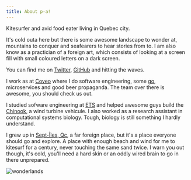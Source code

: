 ```yaml
---
title: About p-a!
---
```


Kitesurfer and avid food eater living in Quebec city. 

It's cold outa here but there is some awesome landscape to wonder at, mountains
to conquer and seafearers to hear stories from to. I am also know as a 
practician of a foreign art, which consists of looking at a screen fill with 
small coloured letters on a dark screen.

You can find me on [Twitter][], [GitHub][] and hitting the waves.

I work as at [Coveo][] where I do software engineering,
some [go][], microservices and good beer propaganda. The team
 over there is awesome, you should check us out.

I studied sofware engineering at [ETS][] and helped awesome guys build the 
[Chinook][], a wind turbine vehicule. I also worked as a research assistant in
computational systems biology. Tough, biology is still something I hardly
understand.

I grew up in [Sept-Îles, Qc][7i-map], a far foreign place, but it's a place
everyone should go and explore. A place with enough beach and wind for me
to kitesurf for a century, never touching the same sand twice. I warn you out
though, it's cold, you'll need a hard skin or an oddly wired brain to go in 
there unprepared.

![wonderlands](/images/about/me.jpg)

[twitter]: https://twitter.com/pastjean
[github]: https://github.com/pastjean
[coveo]: http://coveo.com
[go]: https://golang.org
[chinook]: http://www.chinookets.com/
[ets]: https://etsmtl.ca
[7i-map]: https://www.google.com/maps/place/Sept-Iles,+QC,+Canada/@50.2874211,-66.6806364,9z

